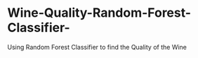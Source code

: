 # Wine-Quality-Random-Forest-Classifier-
Using Random Forest Classifier to find the Quality of the Wine
